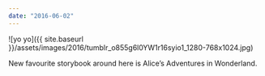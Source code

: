 ```yaml
---
date: "2016-06-02"
---
```


![yo yo]({{ site.baseurl }}/assets/images/2016/tumblr_o855g6l0YW1r16syio1_1280-768x1024.jpg)

New favourite storybook around here is Alice’s Adventures in Wonderland.
